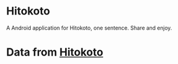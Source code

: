 # Hitokoto
A Android application for Hitokoto, one sentence. Share and enjoy.

# Data from [Hitokoto](http://www.hitokoto.us/)
